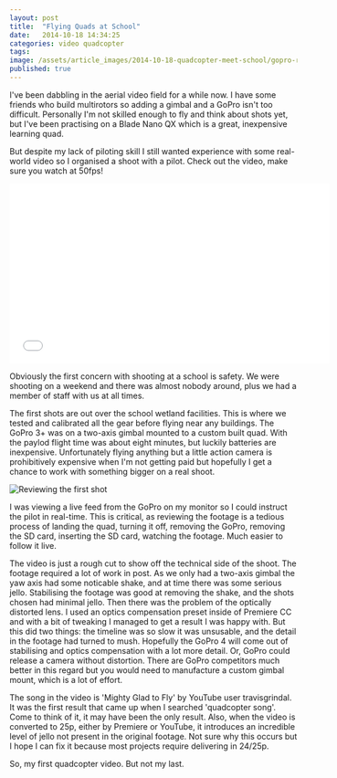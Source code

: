 ```yaml
---
layout: post
title:  "Flying Quads at School"
date:   2014-10-18 14:34:25
categories: video quadcopter
tags: 
image: /assets/article_images/2014-10-18-quadcopter-meet-school/gopro-remote.jpg
published: true
---
```




I've been dabbling in the aerial video field for a while now. I have some friends who build multirotors so adding a gimbal and a GoPro isn't too difficult. Personally I'm not skilled enough to fly and think about shots yet, but I've been practising on a Blade Nano QX which is a great, inexpensive learning quad. 

But despite my lack of piloting skill I still wanted experience with some real-world video so I organised a shoot with a pilot. Check out the video, make sure you watch at 50fps! 

<iframe width="560" height="315" src="//www.youtube.com/embed/NAGMIkgL-RM" frameborder="0" allowfullscreen></iframe>

Obviously the first concern with shooting at a school is safety. We were shooting on a weekend and there was almost nobody around, plus we had a member of staff with us at all times.

The first shots are out over the school wetland facilities. This is where we tested and calibrated all the gear before flying near any buildings. The GoPro 3+ was on a two-axis gimbal mounted to a custom built quad. With the paylod flight time was about eight minutes, but luckily batteries are inexpensive. Unfortunately flying anything but a little action camera is prohibitively expensive when I'm not getting paid but hopefully I get a chance to work with something bigger on a real shoot.

![Reviewing the first shot]({{site.baseurl}}/assets/images/quad_laptop.jpg)

I was viewing a live feed from the GoPro on my monitor so I could instruct the pilot in real-time. This is critical, as reviewing the footage is a tedious process of landing the quad, turning it off, removing the GoPro, removing the SD card, inserting the SD card, watching the footage. Much easier to follow it live.

The video is just a rough cut to show off the technical side of the shoot. The footage required a lot of work in post. As we only had a two-axis gimbal the yaw axis had some noticable shake, and at time there was some serious jello. Stabilising the footage was good at removing the shake, and the shots chosen had minimal jello. Then there was the problem of the optically distorted lens. I used an optics compensation preset inside of Premiere CC and with a bit of tweaking I managed to get a result I was happy with. But this did two things: the timeline was so slow it was unsusable, and the detail in the footage had turned to mush. Hopefully the GoPro 4 will come out of stabilising and optics compensation with a lot more detail. Or, GoPro could release a camera without distortion. There are GoPro competitors much better in this regard but you would need to manufacture a custom gimbal mount, which is a lot of effort. 

The song in the video is 'Mighty Glad to Fly' by YouTube user travisgrindal. It was the first result that came up when I searched 'quadcopter song'. Come to think of it, it may have been the only result. Also, when the video is converted to 25p, either by Premiere or YouTube, it introduces an incredible level of jello not present in the original footage. Not sure why this occurs but I hope I can fix it because most projects require delivering in 24/25p.

So, my first quadcopter video. But not my last. 